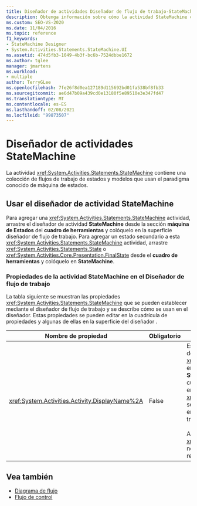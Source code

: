 ```yaml
---
title: Diseñador de actividades Diseñador de flujo de trabajo-StateMachine
description: Obtenga información sobre cómo la actividad StateMachine contiene una colección de flujos de trabajo de Estados y modelos que usan el paradigma conocido de máquina de Estados.
ms.custom: SEO-VS-2020
ms.date: 11/04/2016
ms.topic: reference
f1_keywords:
- StateMachine Designer
- System.Activities.Statements.StateMachine.UI
ms.assetid: 474d5fb3-1049-4b3f-bc6b-7524dbbe1672
ms.author: tglee
manager: jmartens
ms.workload:
- multiple
author: TerryGLee
ms.openlocfilehash: 7fe26f8d0ea127189d115692bd01fa538bf8fb33
ms.sourcegitcommit: ae6d47b09a439cd0e13180f5e89510e3e347fd47
ms.translationtype: MT
ms.contentlocale: es-ES
ms.lasthandoff: 02/08/2021
ms.locfileid: "99873507"
---
```

# <a name="statemachine-activity-designer"></a>Diseñador de actividades StateMachine

La actividad <xref:System.Activities.Statements.StateMachine> contiene una colección de flujos de trabajo de estados y modelos que usan el paradigma conocido de máquina de estados.

## <a name="using-the-statemachine-activity-designer"></a>Usar el diseñador de actividad StateMachine

Para agregar una <xref:System.Activities.Statements.StateMachine> actividad, arrastre el diseñador de actividad **StateMachine** desde la sección **máquina de Estados** del **cuadro de herramientas** y colóquelo en la superficie diseñador de flujo de trabajo. Para agregar un estado secundario a esta <xref:System.Activities.Statements.StateMachine> actividad, arrastre <xref:System.Activities.Statements.State> o <xref:System.Activities.Core.Presentation.FinalState> desde el **cuadro de herramientas** y colóquelo en **StateMachine**.

### <a name="statemachine-activity-properties-in-the-workflow-designer"></a>Propiedades de la actividad StateMachine en el Diseñador de flujo de trabajo

La tabla siguiente se muestran las propiedades <xref:System.Activities.Statements.StateMachine> que se pueden establecer mediante el diseñador de flujo de trabajo y se describe cómo se usan en el diseñador. Estas propiedades se pueden editar en la cuadrícula de propiedades y algunas de ellas en la superficie del diseñador .

|Nombre de propiedad|Obligatorio|Uso|
|-|--------------|-|
|<xref:System.Activities.Activity.DisplayName%2A>|False|Especifica el nombre descriptivo del diseñador de actividades <xref:System.Activities.Statements.StateMachine> en el encabezado. El valor predeterminado es **StateMachine**. El valor se puede editar en la cuadrícula de propiedades o directamente en el encabezado del diseñador de actividades. <xref:System.Activities.Activity.DisplayName%2A> se usa en la ruta de navegación que se muestra en la parte superior del diseñador de flujo de trabajo.<br /><br /> Aunque el valor de la propiedad <xref:System.Activities.Activity.DisplayName%2A> no sea obligatorio, el procedimiento recomendado es usar uno.|

## <a name="see-also"></a>Vea también

- [Diagrama de flujo](../workflow-designer/flowchart-activity-designer.md)
- [Flujo de control](../workflow-designer/control-flow-activity-designers.md)
